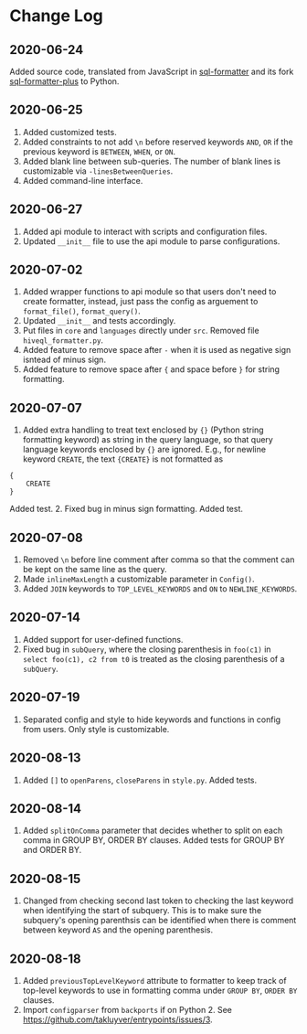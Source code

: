 # Change Log

## 2020-06-24
Added source code, translated from JavaScript in [sql-formatter](https://github.com/zeroturnaround/sql-formatter) and its fork [sql-formatter-plus](https://github.com/kufii/sql-formatter-plus) to Python.

## 2020-06-25
1. Added customized tests.
2. Added constraints to not add `\n` before reserved keywords `AND`, `OR` if the previous keyword is `BETWEEN`, `WHEN`, or `ON`.
3. Added blank line between sub-queries. The number of blank lines is customizable via `-linesBetweenQueries`.
4. Added command-line interface.

## 2020-06-27
1. Added api module to interact with scripts and configuration files.
2. Updated `__init__` file to use the api module to parse configurations.

## 2020-07-02
1. Added wrapper functions to api module so that users don't need to create formatter, instead, just pass the config as arguement to `format_file()`, `format_query()`.
2. Updated `__init__` and tests accordingly.
3. Put files in `core` and `languages` directly under `src`. Removed file `hiveql_formatter.py`.
4. Added feature to remove space after `-` when it is used as negative sign isntead of minus sign.
5. Added feature to remove space after `{` and space before `}` for string formatting.

## 2020-07-07
1. Added extra handling to treat text enclosed by `{}` (Python string formatting keyword) as string in the query language, so that query language keywords enclosed by `{}` are ignored. E.g., for newline keyword `CREATE`, the text `{CREATE}` is not formatted as 
```
{
    CREATE
}
```
Added test.
2. Fixed bug in minus sign formatting. Added test.

## 2020-07-08
1. Removed `\n` before line comment after comma so that the comment can be kept on the same line as the query.
2. Made `inlineMaxLength` a customizable parameter in `Config()`.
3. Added `JOIN` keywords to `TOP_LEVEL_KEYWORDS` and `ON` to `NEWLINE_KEYWORDS`.

## 2020-07-14
1. Added support for user-defined functions.
2. Fixed bug in `subQuery`, where the closing parenthesis in `foo(c1)` in `select foo(c1), c2 from t0` is treated as the closing parenthesis of a `subQuery`.

## 2020-07-19
1. Separated config and style to hide keywords and functions in config from users. Only style is customizable.

## 2020-08-13
1. Added `[]` to `openParens`, `closeParens` in `style.py`. Added tests.

## 2020-08-14
1. Added `splitOnComma` parameter that decides whether to split on each comma in GROUP BY, ORDER BY clauses. Added tests for GROUP BY and ORDER BY.

## 2020-08-15
1. Changed from checking second last token to checking the last keyword when identifying the start of subquery. This is to make sure the subquery's opening parenthsis can be identified when there is comment between keyword `AS` and the opening parenthesis.

## 2020-08-18
1. Added `previousTopLevelKeyword` attribute to formatter to keep track of top-level keywords to use in formatting comma under `GROUP BY`, `ORDER BY` clauses.
2. Import `configparser` from `backports` if on Python 2. See https://github.com/takluyver/entrypoints/issues/3.